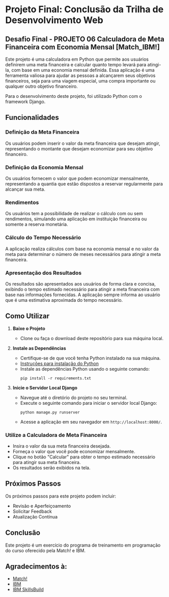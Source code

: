 # Projeto Final: Conclusão da Trilha de Desenvolvimento Web

## Desafio  Final - PROJETO 06 Calculadora de Meta Financeira com Economia Mensal [Match_IBM!]

Este projeto é uma calculadora em Python que permite aos usuários definirem uma meta financeira e calcular quanto tempo levará para atingi-la, com base em uma economia mensal definida. Essa aplicação é uma ferramenta valiosa para ajudar as pessoas a alcançarem seus objetivos financeiros, seja para uma viagem especial, uma compra importante ou qualquer outro objetivo financeiro.

Para o desenvolvimento deste projeto, foi utilizado Python com o framework Django.

## Funcionalidades

### Definição da Meta Financeira
Os usuários podem inserir o valor da meta financeira que desejam atingir, representando o montante que desejam economizar para seu objetivo financeiro.

### Definição da Economia Mensal
Os usuários fornecem o valor que podem economizar mensalmente, representando a quantia que estão dispostos a reservar regularmente para alcançar sua meta.

### Rendimentos
Os usuários tem a possibilidade de realizar o cálculo com ou sem rendimentos, simulando uma aplicação em instituição financeira ou somente a reserva monetária.

### Cálculo do Tempo Necessário
A aplicação realiza cálculos com base na economia mensal e no valor da meta para determinar o número de meses necessários para atingir a meta financeira.

### Apresentação dos Resultados
Os resultados são apresentados aos usuários de forma clara e concisa, exibindo o tempo estimado necessário para atingir a meta financeira com base nas informações fornecidas. A aplicação sempre informa ao usuário que é uma estimativa aproximada do tempo necessário.

## Como Utilizar

1. **Baixe o Projeto**
   - Clone ou faça o download deste repositório para sua máquina local.

2. **Instale as Dependências**
   - Certifique-se de que você tenha Python instalado na sua máquina.
   - [Instruções para instalação do Python](https://www.python.org/downloads/)
   - Instale as dependências Python usando o seguinte comando:
     ```
     pip install -r requirements.txt
     ```

3. **Inicie o Servidor Local Django**
   - Navegue até o diretório do projeto no seu terminal.
   - Execute o seguinte comando para iniciar o servidor local Django:
     ```
     python manage.py runserver
     ```
   - Acesse a aplicação em seu navegador em `http://localhost:8000/`.


### Utilize a Calculadora de Meta Financeira

- Insira o valor da sua meta financeira desejada.
- Forneça o valor que você pode economizar mensalmente.
- Clique no botão "Calcular" para obter o tempo estimado necessário para atingir sua meta financeira.
- Os resultados serão exibidos na tela.


## Próximos Passos

Os próximos passos para este projeto podem incluir:

- Revisão e Aperfeiçoamento
- Solicitar Feedback
- Atualização Contínua

## Conclusão

Este projeto é um exercício do programa de treinamento em programação do curso oferecido pela Match! e IBM.

## Agradecimentos à:

- [Match!](https://match.mastertech.com.br/)
- [IBM](www.ibm.com)
- [IBM SkillsBuild](https://skillsbuild.org/)

